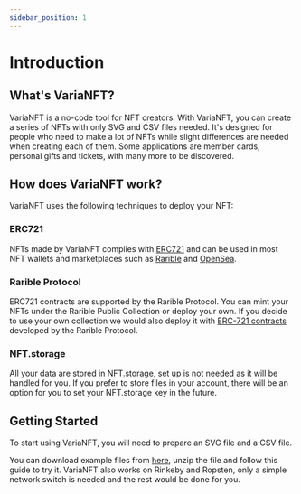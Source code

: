 ```yaml
---
sidebar_position: 1
---
```


# Introduction

## What's VariaNFT?
VariaNFT is a no-code tool for NFT creators. With VariaNFT, you can create a series of NFTs with only SVG and CSV files needed. It's designed for people who need to make a lot of NFTs while slight differences are needed when creating each of them. Some applications are member cards, personal gifts and tickets, with many more to be discovered.

## How does VariaNFT work?
VariaNFT uses the following techniques to deploy your NFT:

### ERC721
NFTs made by VariaNFT complies with [ERC721](https://eips.ethereum.org/EIPS/eip-721) and can be used in most NFT wallets and marketplaces such as [Rarible](https://rarible.com) and [OpenSea](https://opensea.io).

### Rarible Protocol
ERC721 contracts are supported by the Rarible Protocol. You can mint your NFTs under the Rarible Public Collection or deploy your own. If you decide to use your own collection we would also deploy it with [ERC-721 contracts](https://github.com/rariblecom/protocol-contracts/blob/57043e3f9e93223ef9d65dae351d3c55b34e5bf1/tokens/contracts/erc-721/ERC721RaribleUser.sol) developed by the Rarible Protocol.

### NFT.storage
All your data are stored in [NFT.storage](https://nft.storage), set up is not needed as it will be handled for you. If you prefer to store files in your account, there will be an option for you to set your NFT.storage key in the future.

## Getting Started

To start using VariaNFT, you will need to prepare an SVG file and a CSV file.

You can download example files from <a href="https://docs.varianft.studio/file/example.zip" download>here</a>, unzip the file and follow this guide to try it. VariaNFT also works on Rinkeby and Ropsten, only a simple network switch is needed and the rest would be done for you.
